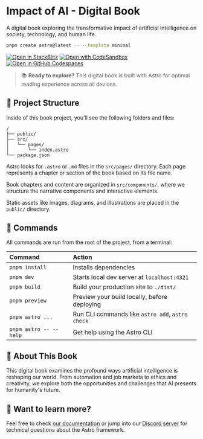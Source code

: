 # Impact of AI - Digital Book

A digital book exploring the transformative impact of artificial intelligence on society, technology, and human life.

```sh
pnpm create astro@latest -- --template minimal
```

[![Open in StackBlitz](https://developer.stackblitz.com/img/open_in_stackblitz.svg)](https://stackblitz.com/github/withastro/astro/tree/latest/examples/minimal)
[![Open with CodeSandbox](https://assets.codesandbox.io/github/button-edit-lime.svg)](https://codesandbox.io/p/sandbox/github/withastro/astro/tree/latest/examples/minimal)
[![Open in GitHub Codespaces](https://github.com/codespaces/badge.svg)](https://codespaces.new/withastro/astro?devcontainer_path=.devcontainer/minimal/devcontainer.json)

> 📚 **Ready to explore?** This digital book is built with Astro for optimal reading experience across all devices.

## 🚀 Project Structure

Inside of this book project, you'll see the following folders and files:

```text
/
├── public/
├── src/
│   └── pages/
│       └── index.astro
└── package.json
```

Astro looks for `.astro` or `.md` files in the `src/pages/` directory. Each page represents a chapter or section of the book based on its file name.

Book chapters and content are organized in `src/components/`, where we structure the narrative components and interactive elements.

Static assets like images, diagrams, and illustrations are placed in the `public/` directory.

## 🧞 Commands

All commands are run from the root of the project, from a terminal:

| Command                   | Action                                           |
| :------------------------ | :----------------------------------------------- |
| `pnpm install`             | Installs dependencies                            |
| `pnpm dev`             | Starts local dev server at `localhost:4321`      |
| `pnpm build`           | Build your production site to `./dist/`          |
| `pnpm preview`         | Preview your build locally, before deploying     |
| `pnpm astro ...`       | Run CLI commands like `astro add`, `astro check` |
| `pnpm astro -- --help` | Get help using the Astro CLI                     |

## 📖 About This Book

This digital book examines the profound ways artificial intelligence is reshaping our world. From automation and job markets to ethics and creativity, we explore both the opportunities and challenges that AI presents for humanity's future.

## 👀 Want to learn more?

Feel free to check [our documentation](https://docs.astro.build) or jump into our [Discord server](https://astro.build/chat) for technical questions about the Astro framework.
